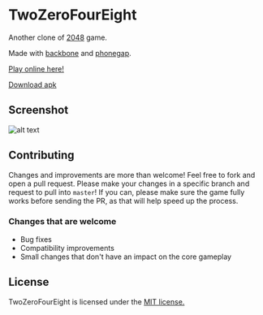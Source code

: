 TwoZeroFourEight
================

Another clone of [2048](http://saming.fr/p/2048/) game.

Made with [backbone](http://backbonejs.org/) and [phonegap](http://phonegap.com/). 

[Play online here!](http://www.marcaj.pl/TwoZeroFourEight/)

[Download apk](http://www.marcaj.pl/TwoZeroFourEight/TwoZeroFourEight.apk)

## Screenshot

![alt text](http://www.marcaj.pl/TwoZeroFourEight/img/screen1.png "Screen")

## Contributing
Changes and improvements are more than welcome! Feel free to fork and open a pull request. Please make your changes in a specific branch and request to pull into `master`! If you can, please make sure the game fully works before sending the PR, as that will help speed up the process.

### Changes that are welcome

- Bug fixes
- Compatibility improvements
- Small changes that don't have an impact on the core gameplay

## License
TwoZeroFourEight is licensed under the [MIT license.](https://github.com/marcaj/TwoZeroFourEight/blob/master/LICENSE)
